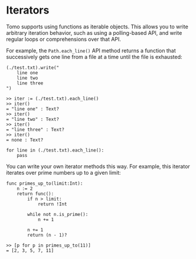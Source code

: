 # Iterators

Tomo supports using functions as iterable objects. This allows you to write
arbitrary iteration behavior, such as using a polling-based API, and write
regular loops or comprehensions over that API.

For example, the `Path.each_line()` API method returns a function that
successively gets one line from a file at a time until the file is exhausted:

```tomo
(./test.txt).write("
    line one
    line two
    line three
")

>> iter := (./test.txt).each_line()
>> iter()
= "line one" : Text?
>> iter()
= "line two" : Text?
>> iter()
= "line three" : Text?
>> iter()
= none : Text?

for line in (./test.txt).each_line():
    pass
```

You can write your own iterator methods this way. For example, this iterator
iterates over prime numbers up to a given limit:

```tomo
func primes_up_to(limit:Int):
    n := 2
    return func():
        if n > limit:
            return !Int

        while not n.is_prime():
            n += 1

        n += 1
        return (n - 1)?

>> [p for p in primes_up_to(11)]
= [2, 3, 5, 7, 11]
```

